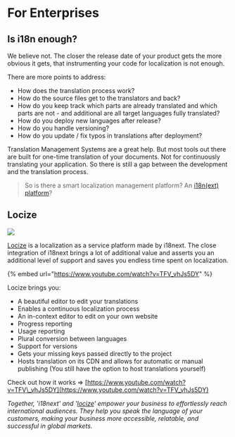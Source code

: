 # For Enterprises

## Is i18n enough?

We believe not. The closer the release date of your product gets the more obvious it gets, that instrumenting your code for localization is not enough.

There are more points to address:

* How does the translation process work?
* How do the source files get to the translators and back?
* How do you keep track which parts are already translated and which parts are not - and additional are all target languages fully translated?
* How do you deploy new languages after release?
* How do you handle versioning?
* How do you update / fix typos in translations after deployment?

Translation Management Systems are a great help. But most tools out there are built for one-time translation of your documents. Not for continuously translating your application. So there is still a gap between the development and the translation process.

> So is there a smart localization management platform? An [i18n(ext) platform](https://www.locize.com/i18next)?

## Locize

![](../.gitbook/assets/locize.png)

[Locize](http://locize.com/?utm_source=i18next_com\&utm_medium=gitbook) is a localization as a service platform made by i18next. The close integration of i18next brings a lot of additional value and asserts you an additional level of support and saves you endless time spent on localization.

{% embed url="https://www.youtube.com/watch?v=TFV_vhJs5DY" %}

Locize brings you:

* A beautiful editor to edit your translations
* Enables a continuous localization process
* An in-context editor to edit on your own website
* Progress reporting
* Usage reporting
* Plural conversion between languages
* Support for versions
* Gets your missing keys passed directly to the project
* Hosts translation on its CDN and allows for automatic or manual publishing (You still have the option to host translations yourself)

Check out how it works => [https://www.youtube.com/watch?v=TFV\_vhJs5DY](https://www.youtube.com/watch?v=TFV_vhJs5DY)

_Together, 'i18next' and '_[_locize_](https://locize.com)_' empower your business to effortlessly reach international audiences. They help you speak the language of your customers, making your business more accessible, relatable, and successful in global markets._
